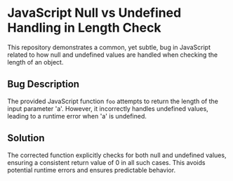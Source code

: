 # JavaScript Null vs Undefined Handling in Length Check

This repository demonstrates a common, yet subtle, bug in JavaScript related to how null and undefined values are handled when checking the length of an object.

## Bug Description
The provided JavaScript function `foo` attempts to return the length of the input parameter 'a'. However, it incorrectly handles undefined values, leading to a runtime error when 'a' is undefined.

## Solution
The corrected function explicitly checks for both null and undefined values, ensuring a consistent return value of 0 in all such cases.  This avoids potential runtime errors and ensures predictable behavior.